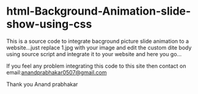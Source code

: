 # html-Background-Animation-slide-show-using-css
This is a source code to integrate bacground picture slide animation to a website...just replace 1.jpg with your image and edit the custom dite body using  source script and integrate it to your website and here you go...


If you feel any problem integrating this code to this site then contact on
email:anandprabhakar0507@gmail.com

Thank you 
Anand prabhakar
